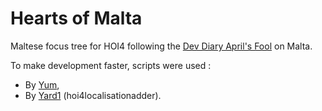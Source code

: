 # Hearts of Malta

Maltese focus tree for HOI4 following the [Dev Diary April's Fool](https://forum.paradoxplaza.com/forum/threads/hoi4-dev-diary-min-jistenna-jithenna-malta-focus-tree.1465316/) on Malta.

To make development faster, scripts were used :
- By [Yum](https://github.com/YummYume/HOI4-Code-Generator),
- By [Yard1](https://github.com/Yard1/HoI4ModdingPythonScripts) (hoi4localisationadder).
